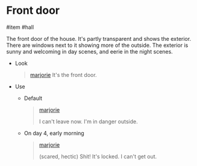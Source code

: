 # Front door

#item #hall 

The front door of the house. It's partly transparent and shows the exterior. There are windows next to it showing more of the outside. The exterior is sunny and welcoming in day scenes, and eerie in the night scenes.

- Look

  > [marjorie](characters/marjorie.md)
  > It's the front door.

- Use
  - Default
    > [marjorie](characters/marjorie.md)
    >
    > I can't leave now. I'm in danger outside.
  - On day 4, early morning
    > [marjorie](characters/marjorie.md)
    >
    > (scared, hectic) Shit! It's locked. I can't get out.